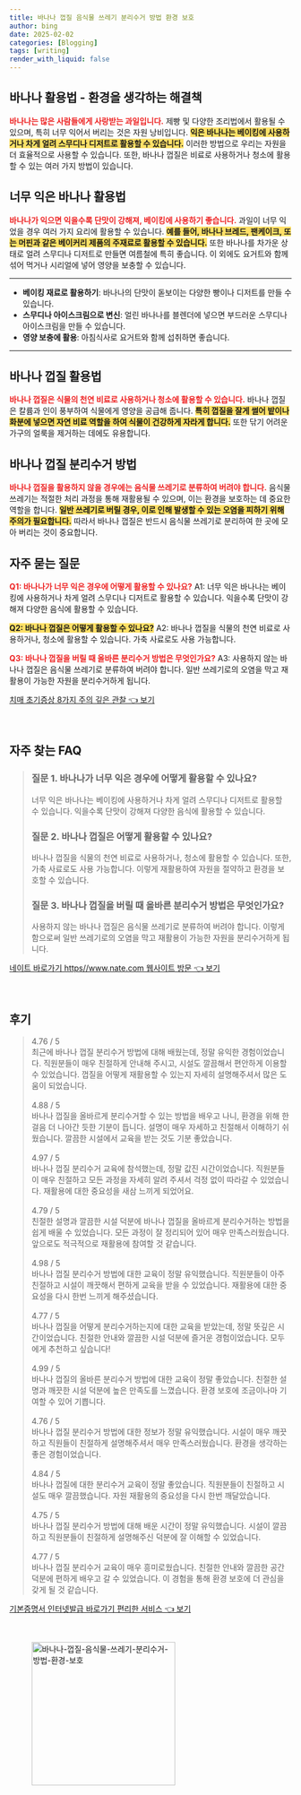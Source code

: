```yaml
---
title: 바나나 껍질 음식물 쓰레기 분리수거 방법 환경 보호
author: bing
date: 2025-02-02
categories: [Blogging]
tags: [writing]
render_with_liquid: false
---
```



<h2 id='바나나_활용법'>바나나 활용법 - 환경을 생각하는 해결책</h2>

<p><b><span style="color: #ee2323;">바나나는 많은 사람들에게 사랑받는 과일입니다.</span></b> 제빵 및 다양한 조리법에서 활용될 수 있으며, 특히 너무 익어서 버리는 것은 자원 낭비입니다. <b><span style="background-color: #ffe066;">익은 바나나는 베이킹에 사용하거나 차게 얼려 스무디나 디저트로 활용할 수 있습니다.</span></b> 이러한 방법으로 우리는 자원을 더 효율적으로 사용할 수 있습니다. 또한, 바나나 껍질은 비료로 사용하거나 청소에 활용할 수 있는 여러 가지 방법이 있습니다.</p>

<h2 id='너무_익은_바나나_활용법'>너무 익은 바나나 활용법</h2>

<p><b><span style="color: #ee2323;">바나나가 익으면 익을수록 단맛이 강해져, 베이킹에 사용하기 좋습니다.</span></b> 과일이 너무 익었을 경우 여러 가지 요리에 활용할 수 있습니다. <b><span style="background-color: #ffe066;">예를 들어, 바나나 브레드, 팬케이크, 또는 머핀과 같은 베이커리 제품의 주재료로 활용할 수 있습니다.</span></b> 또한 바나나를 차가운 상태로 얼려 스무디나 디저트로 만들면 여름철에 특히 좋습니다. 이 외에도 요거트와 함께 섞어 먹거나 시리얼에 넣어 영양을 보충할 수 있습니다.</p>

<hr />

<ul>
    <li><b>베이킹 재료로 활용하기</b>: 바나나의 단맛이 돋보이는 다양한 빵이나 디저트를 만들 수 있습니다.</li>
    <li><b>스무디나 아이스크림으로 변신</b>: 얼린 바나나를 블렌더에 넣으면 부드러운 스무디나 아이스크림을 만들 수 있습니다.</li>
    <li><b>영양 보충에 활용</b>: 아침식사로 요거트와 함께 섭취하면 좋습니다.</li>
</ul>

<hr />

<h2 id='바나나_껍질_활용법'>바나나 껍질 활용법</h2>

<p><b><span style="color: #ee2323;">바나나 껍질은 식물의 천연 비료로 사용하거나 청소에 활용할 수 있습니다.</span></b> 바나나 껍질은 칼륨과 인이 풍부하여 식물에게 영양을 공급해 줍니다. <b><span style="background-color: #ffe066;">특히 껍질을 잘게 썰어 밭이나 화분에 넣으면 자연 비료 역할을 하여 식물이 건강하게 자라게 합니다.</span></b> 또한 닦기 어려운 가구의 얼룩을 제거하는 데에도 유용합니다.</p>

<h2 id='바나나_껍질_분리수거_방법'>바나나 껍질 분리수거 방법</h2>

<p><b><span style="color: #ee2323;">바나나 껍질을 활용하지 않을 경우에는 음식물 쓰레기로 분류하여 버려야 합니다.</span></b> 음식물 쓰레기는 적절한 처리 과정을 통해 재활용될 수 있으며, 이는 환경을 보호하는 데 중요한 역할을 합니다. <b><span style="background-color: #ffe066;">일반 쓰레기로 버릴 경우, 이로 인해 발생할 수 있는 오염을 피하기 위해 주의가 필요합니다.</span></b> 따라서 바나나 껍질은 반드시 음식물 쓰레기로 분리하여 한 곳에 모아 버리는 것이 중요합니다.</p>

<h2 id='자주_묻는_질문'>자주 묻는 질문</h2>

<p><b><span style="color: #ee2323;">Q1: 바나나가 너무 익은 경우에 어떻게 활용할 수 있나요?</span></b> A1: 너무 익은 바나나는 베이킹에 사용하거나 차게 얼려 스무디나 디저트로 활용할 수 있습니다. 익을수록 단맛이 강해져 다양한 음식에 활용할 수 있습니다.</p>

<p><b><span style="background-color: #ffe066;">Q2: 바나나 껍질은 어떻게 활용할 수 있나요?</span></b> A2: 바나나 껍질을 식물의 천연 비료로 사용하거나, 청소에 활용할 수 있습니다. 가축 사료로도 사용 가능합니다.</p>

<p><b><span style="color: #ee2323;">Q3: 바나나 껍질을 버릴 때 올바른 분리수거 방법은 무엇인가요?</span></b> A3: 사용하지 않는 바나나 껍질은 음식물 쓰레기로 분류하여 버려야 합니다. 일반 쓰레기로의 오염을 막고 재활용이 가능한 자원을 분리수거하게 됩니다.</p>


<p><a class="click-button" title="치매 초기증상 8가지 주의 깊은 관찰" href="https://aptwhite.github.io/posts/%EC%B9%98%EB%A7%A4-%EC%B4%88%EA%B8%B0%EC%A6%9D%EC%83%81-8%EA%B0%80%EC%A7%80-%EC%A3%BC%EC%9D%98-%EA%B9%8A%EC%9D%80-%EA%B4%80%EC%B0%B0/" rel="dofollow">치매 초기증상 8가지 주의 깊은 관찰 👈 보기</a></p><br>
<h2 id='자주_찾는_FAQ'>자주 찾는 FAQ</h2>
<div itemscope="" itemtype="https://schema.org/FAQPage"> 
<blockquote> 
<div itemscope="" itemprop="mainEntity" itemtype="https://schema.org/Question"> 
<h3 itemprop="name">질문 1. 바나나가 너무 익은 경우에 어떻게 활용할 수 있나요?</h3> 
<div itemscope="" itemprop="acceptedAnswer" itemtype="https://schema.org/Answer"> 
<span itemprop="text"> 
<p>너무 익은 바나나는 베이킹에 사용하거나 차게 얼려 스무디나 디저트로 활용할 수 있습니다. 익을수록 단맛이 강해져 다양한 음식에 활용할 수 있습니다.</p> 
</span> 
</div> 
</div> 

<div itemscope="" itemprop="mainEntity" itemtype="https://schema.org/Question"> 
<h3 itemprop="name">질문 2. 바나나 껍질은 어떻게 활용할 수 있나요?</h3> 
<div itemscope="" itemprop="acceptedAnswer" itemtype="https://schema.org/Answer"> 
<span itemprop="text"> 
<p>바나나 껍질을 식물의 천연 비료로 사용하거나, 청소에 활용할 수 있습니다. 또한, 가축 사료로도 사용 가능합니다. 이렇게 재활용하여 자원을 절약하고 환경을 보호할 수 있습니다.</p> 
</span> 
</div> 
</div> 

<div itemscope="" itemprop="mainEntity" itemtype="https://schema.org/Question"> 
<h3 itemprop="name">질문 3. 바나나 껍질을 버릴 때 올바른 분리수거 방법은 무엇인가요?</h3> 
<div itemscope="" itemprop="acceptedAnswer" itemtype="https://schema.org/Answer"> 
<span itemprop="text"> 
<p>사용하지 않는 바나나 껍질은 음식물 쓰레기로 분류하여 버려야 합니다. 이렇게 함으로써 일반 쓰레기로의 오염을 막고 재활용이 가능한 자원을 분리수거하게 됩니다.</p> 
</span> 
</div> 
</div> 
</blockquote> 
</div>
<p><a class="click-button" title="네이트 바로가기 https//www.nate.com 웹사이트 방문" href="https://aptwhite.github.io/posts/%EB%84%A4%EC%9D%B4%ED%8A%B8-%EB%B0%94%EB%A1%9C%EA%B0%80%EA%B8%B0-httpswww.nate.com-%EC%9B%B9%EC%82%AC%EC%9D%B4%ED%8A%B8-%EB%B0%A9%EB%AC%B8/" rel="dofollow">네이트 바로가기 https//www.nate.com 웹사이트 방문 👈 보기</a></p><br>
<h2 id='후기'>후기</h2>
<div itemscope itemtype="https://schema.org/Product">
  <blockquote>
  <div itemprop="review" itemscope itemtype="https://schema.org/Review">
      <div itemprop="reviewRating" itemscope itemtype="https://schema.org/Rating"> <span itemprop="ratingValue">4.76</span> / <span itemprop="bestRating">5</span> </div>
      <span itemprop="reviewBody">최근에 바나나 껍질 분리수거 방법에 대해 배웠는데, 정말 유익한 경험이었습니다. 직원분들이 매우 친절하게 안내해 주시고, 시설도 깔끔해서 편안하게 이용할 수 있었습니다. 껍질을 어떻게 재활용할 수 있는지 자세히 설명해주셔서 많은 도움이 되었습니다.</span>
  </div>
  <br>
  <div itemprop="review" itemscope itemtype="https://schema.org/Review">
      <div itemprop="reviewRating" itemscope itemtype="https://schema.org/Rating"> <span itemprop="ratingValue">4.88</span> / <span itemprop="bestRating">5</span> </div>
      <span itemprop="reviewBody">바나나 껍질을 올바르게 분리수거할 수 있는 방법을 배우고 나니, 환경을 위해 한 걸음 더 나아간 듯한 기분이 듭니다. 설명이 매우 자세하고 친절해서 이해하기 쉬웠습니다. 깔끔한 시설에서 교육을 받는 것도 기분 좋았습니다.</span>
  </div>
  <br>
  <div itemprop="review" itemscope itemtype="https://schema.org/Review">
      <div itemprop="reviewRating" itemscope itemtype="https://schema.org/Rating"> <span itemprop="ratingValue">4.97</span> / <span itemprop="bestRating">5</span> </div>
      <span itemprop="reviewBody">바나나 껍질 분리수거 교육에 참석했는데, 정말 값진 시간이었습니다. 직원분들이 매우 친절하고 모든 과정을 자세히 알려 주셔서 걱정 없이 따라갈 수 있었습니다. 재활용에 대한 중요성을 새삼 느끼게 되었어요.</span>
  </div>
  <br>
  <div itemprop="review" itemscope itemtype="https://schema.org/Review">
      <div itemprop="reviewRating" itemscope itemtype="https://schema.org/Rating"> <span itemprop="ratingValue">4.79</span> / <span itemprop="bestRating">5</span> </div>
      <span itemprop="reviewBody">친절한 설명과 깔끔한 시설 덕분에 바나나 껍질을 올바르게 분리수거하는 방법을 쉽게 배울 수 있었습니다. 모든 과정이 잘 정리되어 있어 매우 만족스러웠습니다. 앞으로도 적극적으로 재활용에 참여할 것 같습니다.</span>
  </div>
  <br>
  <div itemprop="review" itemscope itemtype="https://schema.org/Review">
      <div itemprop="reviewRating" itemscope itemtype="https://schema.org/Rating"> <span itemprop="ratingValue">4.98</span> / <span itemprop="bestRating">5</span> </div>
      <span itemprop="reviewBody">바나나 껍질 분리수거 방법에 대한 교육이 정말 유익했습니다. 직원분들이 아주 친절하고 시설이 깨끗해서 편하게 교육을 받을 수 있었습니다. 재활용에 대한 중요성을 다시 한번 느끼게 해주셨습니다.</span>
  </div>
  <br>
  <div itemprop="review" itemscope itemtype="https://schema.org/Review">
      <div itemprop="reviewRating" itemscope itemtype="https://schema.org/Rating"> <span itemprop="ratingValue">4.77</span> / <span itemprop="bestRating">5</span> </div>
      <span itemprop="reviewBody">바나나 껍질을 어떻게 분리수거하는지에 대한 교육을 받았는데, 정말 뜻깊은 시간이었습니다. 친절한 안내와 깔끔한 시설 덕분에 즐거운 경험이었습니다. 모두에게 추천하고 싶습니다!</span>
  </div>
  <br>
  <div itemprop="review" itemscope itemtype="https://schema.org/Review">
      <div itemprop="reviewRating" itemscope itemtype="https://schema.org/Rating"> <span itemprop="ratingValue">4.99</span> / <span itemprop="bestRating">5</span> </div>
      <span itemprop="reviewBody">바나나 껍질의 올바른 분리수거 방법에 대한 교육이 정말 좋았습니다. 친절한 설명과 깨끗한 시설 덕분에 높은 만족도를 느꼈습니다. 환경 보호에 조금이나마 기여할 수 있어 기쁩니다.</span>
  </div>
  <br>
  <div itemprop="review" itemscope itemtype="https://schema.org/Review">
      <div itemprop="reviewRating" itemscope itemtype="https://schema.org/Rating"> <span itemprop="ratingValue">4.76</span> / <span itemprop="bestRating">5</span> </div>
      <span itemprop="reviewBody">바나나 껍질 분리수거 방법에 대한 정보가 정말 유익했습니다. 시설이 매우 깨끗하고 직원들이 친절하게 설명해주셔서 매우 만족스러웠습니다. 환경을 생각하는 좋은 경험이었습니다.</span>
  </div>
  <br>
  <div itemprop="review" itemscope itemtype="https://schema.org/Review">
      <div itemprop="reviewRating" itemscope itemtype="https://schema.org/Rating"> <span itemprop="ratingValue">4.84</span> / <span itemprop="bestRating">5</span> </div>
      <span itemprop="reviewBody">바나나 껍질에 대한 분리수거 교육이 정말 좋았습니다. 직원분들이 친절하고 시설도 매우 깔끔했습니다. 자원 재활용의 중요성을 다시 한번 깨달았습니다.</span>
  </div>
  <br>
  <div itemprop="review" itemscope itemtype="https://schema.org/Review">
      <div itemprop="reviewRating" itemscope itemtype="https://schema.org/Rating"> <span itemprop="ratingValue">4.75</span> / <span itemprop="bestRating">5</span> </div>
      <span itemprop="reviewBody">바나나 껍질 분리수거 방법에 대해 배운 시간이 정말 유익했습니다. 시설이 깔끔하고 직원분들이 친절하게 설명해주신 덕분에 잘 이해할 수 있었습니다.</span>
  </div>
  <br>
  <div itemprop="review" itemscope itemtype="https://schema.org/Review">
      <div itemprop="reviewRating" itemscope itemtype="https://schema.org/Rating"> <span itemprop="ratingValue">4.77</span> / <span itemprop="bestRating">5</span> </div>
      <span itemprop="reviewBody">바나나 껍질 분리수거 교육이 매우 흥미로웠습니다. 친절한 안내와 깔끔한 공간 덕분에 편하게 배우고 갈 수 있었습니다. 이 경험을 통해 환경 보호에 더 관심을 갖게 될 것 같습니다.</span>
  </div>
  </blockquote>
</div>
<p><a class="click-button" title="기본증명서 인터넷발급 바로가기 편리한 서비스" href="https://aptwhite.github.io/posts/%EA%B8%B0%EB%B3%B8%EC%A6%9D%EB%AA%85%EC%84%9C-%EC%9D%B8%ED%84%B0%EB%84%B7%EB%B0%9C%EA%B8%89-%EB%B0%94%EB%A1%9C%EA%B0%80%EA%B8%B0-%ED%8E%B8%EB%A6%AC%ED%95%9C-%EC%84%9C%EB%B9%84%EC%8A%A4/" rel="dofollow">기본증명서 인터넷발급 바로가기 편리한 서비스 👈 보기</a></p><br>
<figure class="image"><img src="https://aptwhite.github.io/assets/img/thumbnail/바나나-껍질-음식물-쓰레기-분리수거-방법-환경-보호.webp" alt="바나나-껍질-음식물-쓰레기-분리수거-방법-환경-보호" width="256" height="256"></figure>